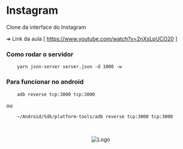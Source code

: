 # Instagram
Clone da interface do Instagram

➜ Link da aula [ https://www.youtube.com/watch?v=2nXsLpUCO20 ]

### Como rodar o servidor
```shell
    yarn json-server server.json -d 1000 -w 
```

### Para funcionar no android
```shell
    adb reverse tcp:3000 tcp:3000
```
ou 
```shell
    ~/Android/Sdk/platform-tools/adb reverse tcp:3000 tcp:3000
```

<br />

<!-- PROJECT LOGO -->

<p align="center">
    <img src="https://upload.wikimedia.org/wikipedia/commons/thumb/e/e7/Instagram_logo_2016.svg/132px-Instagram_logo_2016.svg.png" alt="Logo">
</p>




